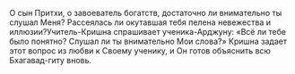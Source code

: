 О сын Притхи, о завоеватель богатств, достаточно ли внимательно ты слушал Меня? Рассеялась ли окутавшая тебя пелена невежества и иллюзии?Учитель-Кришна спрашивает ученика-Арджуну: «Всё ли тебе было понятно? Слушал ли ты внимательно Мои слова?» Кришна задает этот вопрос из любви к Своему ученику, и Он готов объяснить всю Бхагавад-гиту вновь.